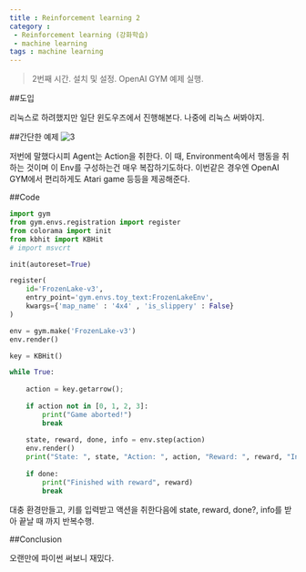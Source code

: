 ```yaml
---
title : Reinforcement learning 2
category : 
 - Reinforcement learning (강화학습)
 - machine learning
tags : machine learning
---
```


> 2번째 시간. 설치 및 설정. OpenAI GYM 예제 실행.

<!-- more -->

##도입

리눅스로 하려했지만 일단 윈도우즈에서 진행해본다.
나중에 리눅스 써봐야지.

##간단한 예제
![3](https://user-images.githubusercontent.com/28972289/48269643-75025e80-e47b-11e8-9bc7-41bfc9025068.JPG)  

저번에 말했다시피 Agent는 Action을 취한다. 이 때, Environment속에서 행동을 취하는 것이며 이 Env를 구성하는건 매우 복잡하기도하다. 이번같은 경우엔 OpenAI GYM에서 편리하게도 Atari game 등등을 제공해준다.

##Code
```python
import gym
from gym.envs.registration import register
from colorama import init
from kbhit import KBHit
# import msvcrt

init(autoreset=True)

register(
    id='FrozenLake-v3',
    entry_point='gym.envs.toy_text:FrozenLakeEnv',
    kwargs={'map_name' : '4x4' , 'is_slippery' : False}
)

env = gym.make('FrozenLake-v3')
env.render()

key = KBHit()

while True:
    
    action = key.getarrow();
    
    if action not in [0, 1, 2, 3]:
        print("Game aborted!")
        break
    
    state, reward, done, info = env.step(action)
    env.render()
    print("State: ", state, "Action: ", action, "Reward: ", reward, "Info: ",info)
    
    if done:
        print("Finished with reward", reward)
        break   
```  
대충 환경만들고, 키를 입력받고 액션을 취한다음에 state, reward, done?, info를 받아 끝날 때 까지 반복수행. 

##Conclusion

오랜만에 파이썬 써보니 재밌다.
